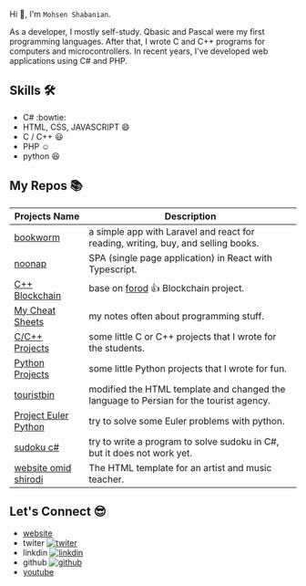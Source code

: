 Hi 👋, I'm `Mohsen Shabanian`.

As a developer, I mostly self-study. Qbasic and Pascal were my first programming languages. After that, I wrote C and C++ programs for computers and microcontrollers. In recent years, I've developed web applications using C# and PHP.

## Skills :hammer_and_wrench:

* C# :bowtie:
* HTML, CSS, JAVASCRIPT :smile: 
* C / C++ :smiley:
* PHP :relaxed:
* python :satisfied: 

## My Repos :books:

| Projects Name | Description |
| ------------- |-------------|
| [bookworm](https://github.com/mohsen12999/bookworm) | a simple app with Laravel and react for reading, writing, buy, and selling books. |
| [noonap](https://github.com/mohsen12999/noonap) | SPA (single page application) in React with Typescript. |
| [C++ Blockchain](https://github.com/mohsen12999/cppblockchain) | base on [forod](https://github.com/fzerorubigd) :+1: Blockchain project. |
| [My Cheat Sheets](https://github.com/mohsen12999/myCheatSheets) | my notes often about programming stuff. |
| [C/C++ Projects](https://github.com/mohsen12999/C-Cpp-Projects) | some little C or C++ projects that I wrote for the students. |
| [Python Projects](https://github.com/mohsen12999/python-project) | some little Python projects that I wrote for fun. |
| [touristbin](https://github.com/mohsen12999/touristbin) | modified the HTML template and changed the language to Persian for the tourist agency. |
| [Project Euler Python](https://github.com/mohsen12999/project_euler_python) | try to solve some Euler problems with python. |
| [sudoku c#](https://github.com/mohsen12999/sudoku) | try to write a program to solve sudoku in C#, but it does not work yet. |
| [website omid shirodi](https://github.com/mohsen12999/website-omid-shirodi) | The HTML template for an artist and music teacher. |

##  Let's Connect 😎

* [website](http://mohsenshabanian.com)
* twiter [![twiter](https://img.shields.io/twitter/follow/mohsen1299?label=Twitter&style=social)](https://twitter.com/mohsen1299)
* linkdin [![linkdin](https://img.shields.io/badge/LinkedIn--_.svg?style=social&logo=linkedin)](https://www.linkedin.com/in/mohsen-shabanian-8869b478)
* github [![github](https://img.shields.io/github/followers/mohsen12999.svg?label=GitHub&style=social)](https://github.com/mohsen12999)
* [youtube](https://www.youtube.com/user/mohsen12999)
